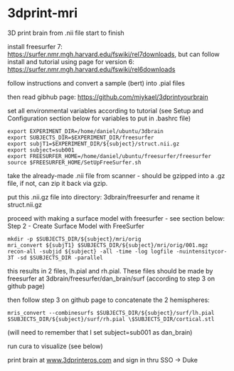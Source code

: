 # 3dprint-mri


3D print brain from .nii file start to finish

install freesurfer 7: https://surfer.nmr.mgh.harvard.edu/fswiki/rel7downloads, but can follow install and tutorial using page for version 6: https://surfer.nmr.mgh.harvard.edu/fswiki/rel6downloads
 
follow instructions and convert a sample (bert) into .pial files
 
then read gibhub page: https://github.com/miykael/3dprintyourbrain

set all environmental variables according to tutorial (see Setup and Configuration section below for variables to put in .bashrc file)

    export EXPERIMENT_DIR=/home/daniel/ubuntu/3dbrain
    export SUBJECTS_DIR=$EXPERIMENT_DIR/freesurfer
    export subjT1=$EXPERIMENT_DIR/${subject}/struct.nii.gz
    export subject=sub001
    export FREESURFER_HOME=/home/daniel/ubuntu/freesurfer/freesurfer
    source $FREESURFER_HOME/SetUpFreeSurfer.sh


take the already-made .nii file from scanner - should be gzipped into a .gz file, if not, can zip it back via gzip.

put this .nii.gz file into directory: 3dbrain/freesurfer and rename it struct.nii.gz

proceed with making a surface model with freesurfer - see section below: Step 2 - Create Surface Model with FreeSurfer	

	mkdir -p $SUBJECTS_DIR/${subject}/mri/orig   
	mri_convert ${subjT1} $SUBJECTS_DIR/${subject}/mri/orig/001.mgz  
	recon-all -subjid ${subject} -all -time -log logfile -nuintensitycor-3T -sd $SUBJECTS_DIR -parallel

		
this results in 2 files, lh.pial and rh.pial. These files should be made by freesurfer at 3dbrain/freesurfer/dan_brain/surf (according to step 3 on github page)
  
then follow step 3 on github page to concatenate the 2 hemispheres:

	mris_convert --combinesurfs $SUBJECTS_DIR/${subject}/surf/lh.pial $SUBJECTS_DIR/${subject}/surf/rh.pial \$SUBJECTS_DIR/cortical.stl
  
(will need to remember that I set subject=sub001 as dan_brain)
  
run cura to visualize (see below)
  
print brain at www.3dprinteros.com and sign in thru SSO → Duke
